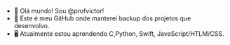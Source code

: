 - 👋 Olá mundo! Sou @profvictor!
- 💾 Este é meu GitHub onde manterei backup dos projetos que desenvolvo.
- 🖥️ Atualmente estou aprendendo C,Python, Swift, JavaScript/HTLM/CSS.

<!---
profvictor/profvictor is a ✨ special ✨ repository because its `README.md` (this file) appears on your GitHub profile.
You can click the Preview link to take a look at your changes.
--->
